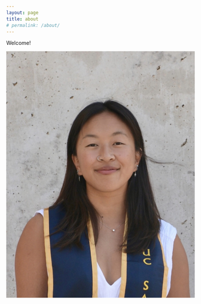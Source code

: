 ```yaml
---
layout: page
title: about
# permalink: /about/
---
```


Welcome! 



<div style="text-align: center;">
  <img src="assets/images/profile.jpeg" alt="me" width="600">
</div>




